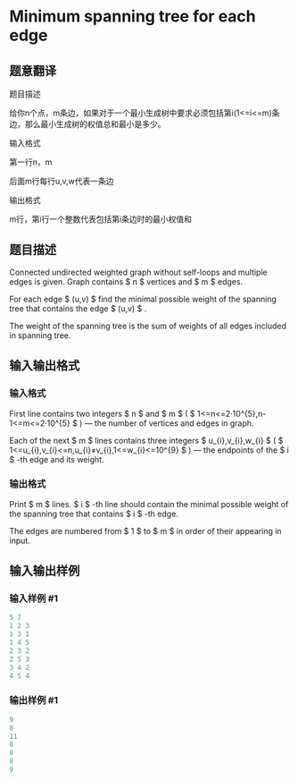 # Minimum spanning tree for each edge

## 题意翻译

题目描述

给你n个点，m条边，如果对于一个最小生成树中要求必须包括第i(1<=i<=m)条边，那么最小生成树的权值总和最小是多少。

输入格式

第一行n，m

后面m行每行u,v,w代表一条边

输出格式

m行，第i行一个整数代表包括第i条边时的最小权值和

## 题目描述

Connected undirected weighted graph without self-loops and multiple edges is given. Graph contains $ n $ vertices and $ m $ edges.

For each edge $ (u,v) $ find the minimal possible weight of the spanning tree that contains the edge $ (u,v) $ .

The weight of the spanning tree is the sum of weights of all edges included in spanning tree.

## 输入输出格式

### 输入格式

First line contains two integers $ n $ and $ m $ ( $ 1<=n<=2·10^{5},n-1<=m<=2·10^{5} $ ) — the number of vertices and edges in graph.

Each of the next $ m $ lines contains three integers $ u_{i},v_{i},w_{i} $ ( $ 1<=u_{i},v_{i}<=n,u_{i}≠v_{i},1<=w_{i}<=10^{9} $ ) — the endpoints of the $ i $ -th edge and its weight.

### 输出格式

Print $ m $ lines. $ i $ -th line should contain the minimal possible weight of the spanning tree that contains $ i $ -th edge.

The edges are numbered from $ 1 $ to $ m $ in order of their appearing in input.

## 输入输出样例

### 输入样例 #1

```cpp
5 7
1 2 3
1 3 1
1 4 5
2 3 2
2 5 3
3 4 2
4 5 4

```
### 输出样例 #1

```cpp
9
8
11
8
8
8
9

```
